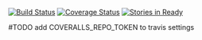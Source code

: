 
[![Build Status](https://travis-ci.org/$organization;format="normalize"$/$name;format="normalize"$.svg)](https://travis-ci.org/$organization;format="normalize"$/$name;format="normalize"$)
[![Coverage Status](https://coveralls.io/repos/$organization;format="normalize"$/$name;format="normalize"$/badge.svg?branch=master&service=github)](https://coveralls.io/github/$organization;format="normalize"$/$name;format="normalize"$?branch=master)
[![Stories in Ready](https://badge.waffle.io/$organization;format="normalize"$/$name;format="normalize"$.svg?label=ready&title=Ready)](http://waffle.io/$organization;format="normalize"$/$name;format="normalize"$)


#TODO
add COVERALLS_REPO_TOKEN to travis settings

